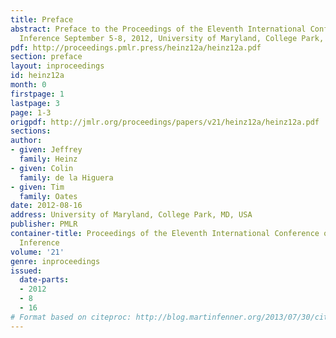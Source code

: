```yaml
---
title: Preface
abstract: Preface to the Proceedings of the Eleventh International Conference on Grammatical
  Inference September 5-8, 2012, University of Maryland, College Park, United States.
pdf: http://proceedings.pmlr.press/heinz12a/heinz12a.pdf
section: preface
layout: inproceedings
id: heinz12a
month: 0
firstpage: 1
lastpage: 3
page: 1-3
origpdf: http://jmlr.org/proceedings/papers/v21/heinz12a/heinz12a.pdf
sections: 
author:
- given: Jeffrey
  family: Heinz
- given: Colin
  family: de la Higuera
- given: Tim
  family: Oates
date: 2012-08-16
address: University of Maryland, College Park, MD, USA
publisher: PMLR
container-title: Proceedings of the Eleventh International Conference on Grammatical
  Inference
volume: '21'
genre: inproceedings
issued:
  date-parts:
  - 2012
  - 8
  - 16
# Format based on citeproc: http://blog.martinfenner.org/2013/07/30/citeproc-yaml-for-bibliographies/
---
```

